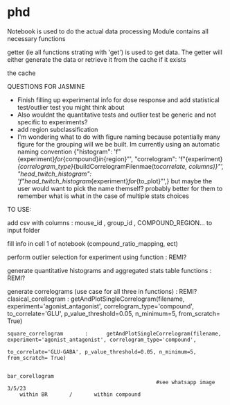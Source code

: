 # phd

Notebook is used to do the actual data processing
Module contains all necessary functions

getter (ie all functions strating with 'get') is used to get data. The getter will either generate the data or retrieve it from the cache if it exists

the cache

QUESTIONS FOR JASMINE

- Finish filling up experimental info for dose response and add statistical test/outlier test you might think about
- Also wouldnt the quantitative tests and outlier test be generic and not specific to experiments?
- add region subclassification
- I'm wondering what to do with figure naming because potentially many figure for the grouping will we be built. Im currently using an automatic naming convention
  {"histogram": 'f"{experiment}_for_{compound}_in_{region}"',
  "correlogram": 'f"{experiment}_{correlogram_type}_{buildCorrelogramFilenmae(to*correlate, columns)}"',
  "head_twitch_histogram": 'f"head_twitch_histogram*{experiment}_for_{to_plot}"',}
  but maybe the user would want to pick the name themself? probably better for them to remember what is what in the case of multiple stats choices

TO USE:

add csv with columns : mouse_id , group_id , COMPOUND_REGION... to input folder

fill info in cell 1 of notebook (compound_ratio_mapping, ect)

perform outlier selection for experiment using function : REMI?

generate quantitative histograms and aggregated stats table functions : REMI?

generate correlograms (use case for all three in functions) : REMI?
clasical_corellogram : getAndPlotSingleCorrelogram(filename, experiment='agonist_antagonist', correlogram_type='compound',  
 to_correlate='GLU', p_value_threshold=0.05, n_minimum=5, from_scratch= True)

    square_correlogram       :      getAndPlotSingleCorrelogram(filename, experiment='agonist_antagonist', correlogram_type='compound',
                                                                to_correlate='GLU-GABA', p_value_threshold=0.05, n_minimum=5, from_scratch= True)


    bar_corellogram
                                                    #see whatsapp image 3/5/23
        within BR       /       within compound
